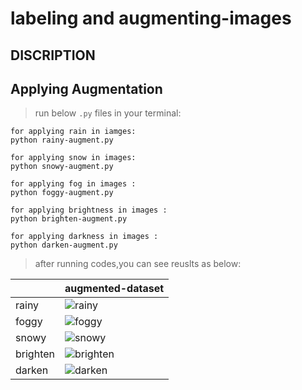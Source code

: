 # labeling and augmenting-images

## DISCRIPTION
> 




## Applying Augmentation 
> run below `.py` files in your terminal:
```
for applying rain in iamges:
python rainy-augment.py

for applying snow in images:
python snowy-augment.py

for applying fog in images :
python foggy-augment.py

for applying brightness in images :
python brighten-augment.py

for applying darkness in images :
python darken-augment.py

```
> after running codes,you can see reuslts as below:

|             | augmented-dataset | 
| ----------- | -------- | 
|   rainy  | ![rainy](https://user-images.githubusercontent.com/53394692/111022475-36349880-83e8-11eb-919f-49f1b4150df2.PNG) | 
|  foggy   | ![foggy](https://user-images.githubusercontent.com/53394692/111022483-3d5ba680-83e8-11eb-9a63-f39f12c16340.PNG) | 
| snowy    | ![snowy](https://user-images.githubusercontent.com/53394692/111022470-316fe480-83e8-11eb-8de8-1fcbd6e1ed09.PNG) | 
| brighten |  ![brighten](https://user-images.githubusercontent.com/53394692/111022480-39c81f80-83e8-11eb-99f1-ef24855d60a6.PNG) | 
|  darken  | ![darken](https://user-images.githubusercontent.com/53394692/111022477-3896f280-83e8-11eb-932d-7b4011c2859b.PNG)  | 





